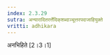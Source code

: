 ```yaml
---
index: 2.3.29
sutra: अन्यारादितरर्त्तेदिक्‌शब्दाञ्चूत्तरपदाजाहियुक्ते
vritti: adhikara
---
```


 अनभिहिते [2।3।1] 